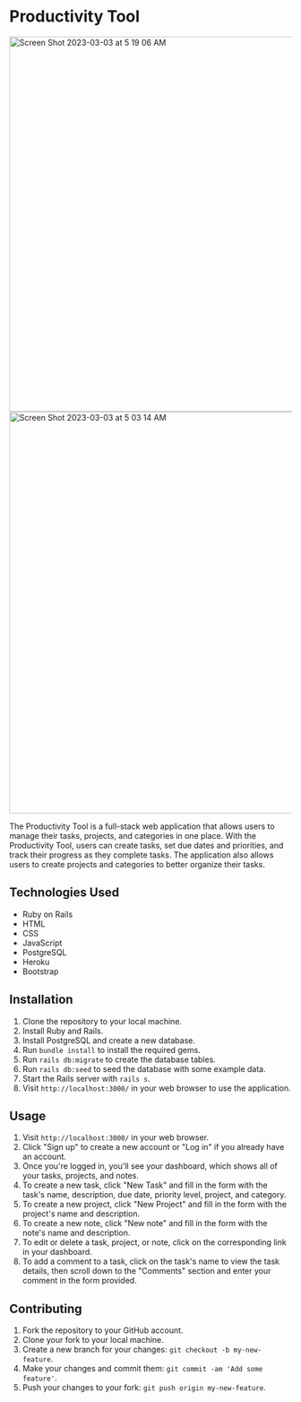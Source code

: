 
  <body>
    <h1>Productivity Tool</h1>
<img width="669" alt="Screen Shot 2023-03-03 at 5 19 06 AM" src="https://user-images.githubusercontent.com/119861532/222758104-b0efaa7b-0eca-42fd-811d-20e884e11511.png">

<img width="717" alt="Screen Shot 2023-03-03 at 5 03 14 AM" src="https://user-images.githubusercontent.com/119861532/222755454-c9f04794-dfb5-4993-9e6e-c33abe99b18f.png">

<p>The Productivity Tool is a full-stack web application that allows users to manage their tasks, projects, and categories in one place. With the Productivity Tool, users can create tasks, set due dates and priorities, and track their progress as they complete tasks. The application also allows users to create projects and categories to better organize their tasks.</p>

<h2>Technologies Used</h2>

<ul>
  <li>Ruby on Rails</li>
  <li>HTML</li>
  <li>CSS</li>
  <li>JavaScript</li>
  <li>PostgreSQL</li>
  <li>Heroku</li>
  <li>Bootstrap</li>
</ul>

<h2>Installation</h2>

  <ol>
    <li>Clone the repository to your local machine.</li>
    <li>Install Ruby and Rails.</li>
    <li>Install PostgreSQL and create a new database.</li>
    <li>Run <code>bundle install</code> to install the required gems.</li>
    <li>Run <code>rails db:migrate</code> to create the database tables.</li>
    <li>Run <code>rails db:seed</code> to seed the database with some example data.</li>
    <li>Start the Rails server with <code>rails s</code>.</li>
    <li>Visit <code>http://localhost:3000/</code> in your web browser to use the application.</li>
  </ol>
  <h2>Usage</h2>
  <ol>
    <li>Visit <code>http://localhost:3000/</code> in your web browser.</li>
    <li>Click "Sign up" to create a new account or "Log in" if you already have an account.</li>
    <li>Once you're logged in, you'll see your dashboard, which shows all of your tasks, projects, and notes.</li>
    <li>To create a new task, click "New Task" and fill in the form with the task's name, description, due date, priority level, project, and category.</li>
    <li>To create a new project, click "New Project" and fill in the form with the project's name and description.</li>
    <li>To create a new note, click "New note" and fill in the form with the note's name and description.</li>
    <li>To edit or delete a task, project, or note, click on the corresponding link in your dashboard.</li>
    <li>To add a comment to a task, click on the task's name to view the task details, then scroll down to the "Comments" section and enter your comment in the form provided.</li>
  </ol>
  <h2>Contributing</h2>
  <ol>
    <li>Fork the repository to your GitHub account.</li>
    <li>Clone your fork to your local machine.</li>
    <li>Create a new branch for your changes: <code>git checkout -b my-new-feature</code>.</li>
    <li>Make your changes and commit them: <code>git commit -am 'Add some feature'</code>.</li>
    <li>Push your changes to your fork: <code>git push origin my-new-feature</code>.</li>

